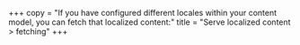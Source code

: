 +++
copy = "If you have configured different locales within your content model, you can fetch that localized content:"
title = "Serve localized content > fetching"
+++
